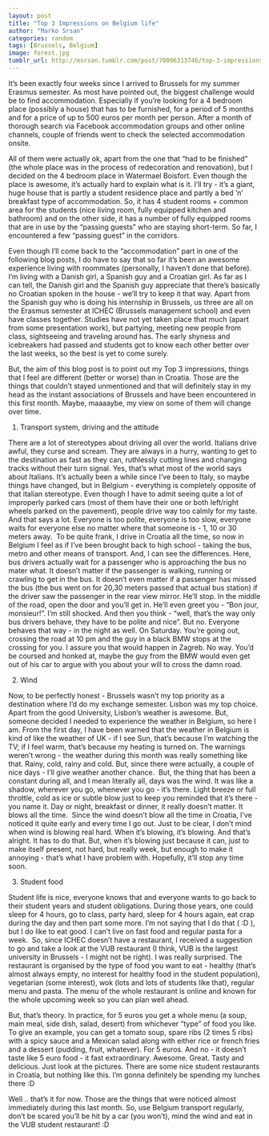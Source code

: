 ```yaml
---
layout: post
title: "Top 3 Impressions on Belgium life"
author: "Marko Srsan"
categories: random
tags: [Brussels, Belgium]
image: forest.jpg
tumblr_url: http://msrsan.tumblr.com/post/78096313746/top-3-impressions-brussels
---
```


It’s been exactly four weeks since I arrived to Brussels for my summer Erasmus semester. As most have pointed out, the biggest challenge would be to find accommodation. Especially if you’re looking for a 4 bedroom place (possibly a house) that has to be furnished, for a period of 5 months and for a price of up to 500 euros per month per person. After a month of thorough search via Facebook accommodation groups and other online channels, couple of friends went to check the selected accommodation onsite.

All of them were actually ok, apart from the one that “had to be finished” (the whole place was in the process of redecoration and renovation), but I decided on the 4 bedroom place in Watermael Boisfort. Even though the place is awesome, it’s actually hard to explain what is it. I’ll try - it’s a giant, huge house that is partly a student residence place and partly a bed ’n’ breakfast type of accommodation. So, it has 4 student rooms + common area for the students (nice living room, fully equipped kitchen and bathroom) and on the other side, it has a number of fully equipped rooms that are in use by the “passing guests” who are staying short-term. So far, I encountered a few “passing guest” in the corridors.  

Even though I’ll come back to the “accommodation” part in one of the following blog posts, I do have to say that so far it’s been an awesome experience living with roommates (personally, I haven’t done that before). I’m living with a Danish girl, a Spanish guy and a Croatian girl. As far as I can tell, the Danish girl and the Spanish guy appreciate that there’s basically no Croatian spoken in the house - we’ll try to keep it that way. Apart from the Spanish guy who is doing his internship in Brussels, us three are all on the Erasmus semester at ICHEC (Brussels management school) and even have classes together. Studies have not yet taken place that much (apart from some presentation work), but partying, meeting new people from class, sightseeing and traveling around has. The early shyness and icebreakers had passed and students got to know each other better over the last weeks, so the best is yet to come surely. 

But, the aim of this blog post is to point out my Top 3 impressions, things that I feel are different (better or worse) than in Croatia. Those are the things that couldn’t stayed unmentioned and that will definitely stay in my head as the instant associations of Brussels and have been encountered in this first month. Maybe, maaaaybe, my view on some of them will change over time. 

1. Transport system, driving and the attitude

There are a lot of stereotypes about driving all over the world. Italians drive awful, they curse and scream. They are always in a hurry, wanting to get to the destination as fast as they can, ruthlessly cutting lines and changing tracks without their turn signal. Yes, that’s what most of the world says about Italians. It’s actually been a while since I’ve been to Italy, so maybe things have changed, but in Belgium - everything is completely opposite of that italian stereotype. Even though I have to admit seeing quite a lot of improperly parked cars (most of them have their one or both left/right wheels parked on the pavement), people drive way too calmly for my taste. And that says a lot. Everyone is too polite, everyone is too slow, everyone waits for everyone else no matter where that someone is - 1, 10 or 30 meters away.  To be quite frank, I drive in Croatia all the time, so now in Belgium I feel as if I’ve been brought back to high school - taking the bus, metro and other means of transport. And, I can see the differences. Here, bus drivers actually wait for a passenger who is approaching the bus no mater what. It doesn’t matter if the passenger is walking, running or crawling to get in the bus. It doesn’t even matter if a passenger has missed the bus (the bus went on for 20,30 meters passed that actual bus station) if the driver saw the passenger in the rear view mirror. He’ll stop. In the middle of the road, open the door and you’ll get in. He’ll even greet you - “Bon jour, monsieur!”. I’m still shocked. And then you think - “well, that’s the way only bus drivers behave, they have to be polite and nice”. But no. Everyone behaves that way - in the night as well. On Saturday. You’re going out, crossing the road at 10 pm and the guy in a black BMW stops at the crossing for you. I assure you that would happen in Zagreb. No way. You’d be coursed and honked at, maybe the guy from the BMW would even get out of his car to argue with you about your will to cross the damn road.

2. Wind 

Now, to be perfectly honest - Brussels wasn’t my top priority as a destination where I’d do my exchange semester. Lisbon was my top choice. Apart from the good University, Lisbon’s weather is awesome. But, someone decided I needed to experience the weather in Belgium, so here I am. From the first day, I have been warned that the weather in Belgium is kind of like the weather of UK - if I see Sun, that’s because I’m watching the TV; if I feel warm, that’s because my heating is turned on. The warnings weren’t wrong - the weather during this month was really something like that. Rainy, cold, rainy and cold. But, since there were actually, a couple of nice days - I’ll give weather another chance.  But, the thing that has been a constant during all, and I mean literally all, days was the wind. It was like a shadow, wherever you go, whenever you go - it’s there. Light breeze or full throttle, cold as ice or subtle blow just to keep you reminded that it’s there - you name it. Day or night, breakfast or dinner, it really doesn’t matter. It blows all the time.  Since the wind doesn’t blow all the time in Croatia, I’ve noticed it quite early and every time I go out. Just to be clear, I don’t mind when wind is blowing real hard. When it’s blowing, it’s blowing. And that’s alright. It has to do that. But, when it’s blowing just because it can, just to make itself present, not hard, but really week, but enough to make it annoying - that’s what I have problem with. Hopefully, it’ll stop any time soon.

3. Student food

Student life is nice, everyone knows that and everyone wants to go back to their student years and student obligations. During those years, one could sleep for 4 hours, go to class, party hard, sleep for 4 hours again, eat crap during the day and then part some more. I’m not saying that I do that ( :D ), but I do like to eat good. I can’t live on fast food and regular pasta for a week.  So, since ICHEC doesn’t have a restaurant, I received a suggestion to go and take a look at the VUB restaurant (I think, VUB is the largest university in Brussels - I might not be right). I was really surprised. The restaurant is organised by the type of food you want to eat - healthy (that’s almost always empty, no interest for healthy food in the student population), vegetarian (some interest), wok (lots and lots of students like that), regular menu and pasta. The menu of the whole restaurant is online and known for the whole upcoming week so you can plan well ahead.

But, that’s theory. In practice, for 5 euros you get a whole menu (a soup, main meal, side dish, salad, desert) from whichever “type” of food you like. To give an example, you can get a tomato soup, spare ribs (2 times 5 ribs) with a spicy sauce and a Mexican salad along with either rice or french fries and a dessert (pudding, fruit, whatever). For 5 euros. And no - it doesn’t taste like 5 euro food - it fast extraordinary. Awesome. Great. Tasty and delicious. Just look at the pictures. There are some nice student restaurants in Croatia, but nothing like this. I’m gonna definitely be spending my lunches there :D  

Well .. that’s it for now. Those are the things that were noticed almost immediately during this last month. So, use Belgium transport regularly, don’t be scared you’ll be hit by a car (you won’t), mind the wind and eat in the VUB student restaurant! :D

